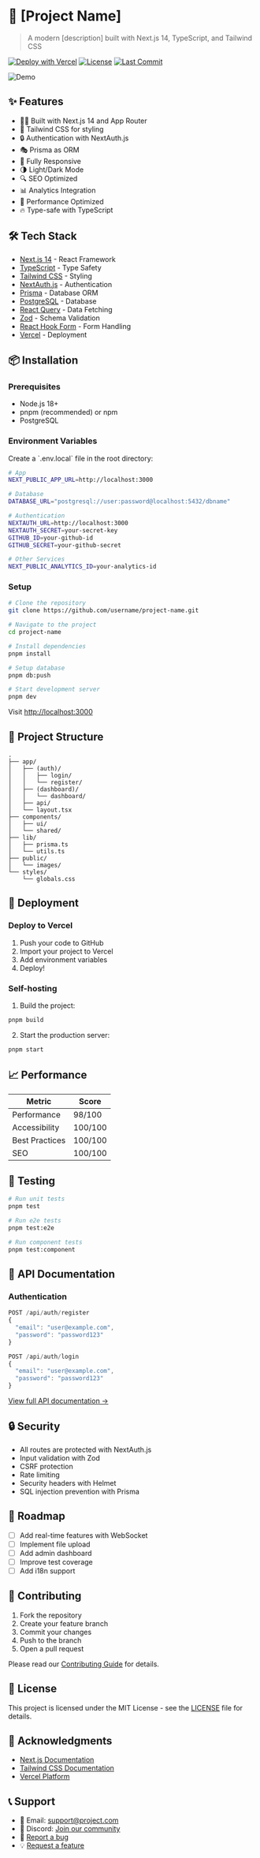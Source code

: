 # 🚀 [Project Name]

> A modern [description] built with Next.js 14, TypeScript, and Tailwind CSS

[![Deploy with Vercel](https://vercel.com/button)](https://vercel.com/new/clone?repository-url=https://github.com/username/project-name)
[![License](https://img.shields.io/github/license/username/project-name)](LICENSE)
[![Last Commit](https://img.shields.io/github/last-commit/username/project-name)](https://github.com/username/project-name/commits/main)

![Demo](demo.png)

## ✨ Features

- 🏃‍♂️ Built with Next.js 14 and App Router
- 💨 Tailwind CSS for styling
- 🔒 Authentication with NextAuth.js
- 🎭 Prisma as ORM
- 📱 Fully Responsive
- 🌗 Light/Dark Mode
- 🔍 SEO Optimized
- 📊 Analytics Integration
- 🚀 Performance Optimized
- 🔥 Type-safe with TypeScript

## 🛠️ Tech Stack

- [Next.js 14](https://nextjs.org/) - React Framework
- [TypeScript](https://www.typescriptlang.org/) - Type Safety
- [Tailwind CSS](https://tailwindcss.com/) - Styling
- [NextAuth.js](https://next-auth.js.org/) - Authentication
- [Prisma](https://www.prisma.io/) - Database ORM
- [PostgreSQL](https://www.postgresql.org/) - Database
- [React Query](https://tanstack.com/query/latest) - Data Fetching
- [Zod](https://zod.dev/) - Schema Validation
- [React Hook Form](https://react-hook-form.com/) - Form Handling
- [Vercel](https://vercel.com/) - Deployment

## 📦 Installation

### Prerequisites

- Node.js 18+
- pnpm (recommended) or npm
- PostgreSQL

### Environment Variables

Create a \`.env.local\` file in the root directory:

```bash
# App
NEXT_PUBLIC_APP_URL=http://localhost:3000

# Database
DATABASE_URL="postgresql://user:password@localhost:5432/dbname"

# Authentication
NEXTAUTH_URL=http://localhost:3000
NEXTAUTH_SECRET=your-secret-key
GITHUB_ID=your-github-id
GITHUB_SECRET=your-github-secret

# Other Services
NEXT_PUBLIC_ANALYTICS_ID=your-analytics-id
```

### Setup

```bash
# Clone the repository
git clone https://github.com/username/project-name.git

# Navigate to the project
cd project-name

# Install dependencies
pnpm install

# Setup database
pnpm db:push

# Start development server
pnpm dev
```

Visit [http://localhost:3000](http://localhost:3000)

## 📁 Project Structure

```
.
├── app/
│   ├── (auth)/
│   │   ├── login/
│   │   └── register/
│   ├── (dashboard)/
│   │   └── dashboard/
│   ├── api/
│   └── layout.tsx
├── components/
│   ├── ui/
│   └── shared/
├── lib/
│   ├── prisma.ts
│   └── utils.ts
├── public/
│   └── images/
└── styles/
    └── globals.css
```

## 🚀 Deployment

### Deploy to Vercel

1. Push your code to GitHub
2. Import your project to Vercel
3. Add environment variables
4. Deploy!

### Self-hosting

1. Build the project:
```bash
pnpm build
```

2. Start the production server:
```bash
pnpm start
```

## 📈 Performance

| Metric | Score |
|--------|-------|
| Performance | 98/100 |
| Accessibility | 100/100 |
| Best Practices | 100/100 |
| SEO | 100/100 |

## 🧪 Testing

```bash
# Run unit tests
pnpm test

# Run e2e tests
pnpm test:e2e

# Run component tests
pnpm test:component
```

## 📝 API Documentation

### Authentication

```typescript
POST /api/auth/register
{
  "email": "user@example.com",
  "password": "password123"
}

POST /api/auth/login
{
  "email": "user@example.com",
  "password": "password123"
}
```

[View full API documentation →](docs/API.md)

## 🔒 Security

- All routes are protected with NextAuth.js
- Input validation with Zod
- CSRF protection
- Rate limiting
- Security headers with Helmet
- SQL injection prevention with Prisma

## 🎯 Roadmap

- [ ] Add real-time features with WebSocket
- [ ] Implement file upload
- [ ] Add admin dashboard
- [ ] Improve test coverage
- [ ] Add i18n support

## 🤝 Contributing

1. Fork the repository
2. Create your feature branch
3. Commit your changes
4. Push to the branch
5. Open a pull request

Please read our [Contributing Guide](CONTRIBUTING.md) for details.

## 📄 License

This project is licensed under the MIT License - see the [LICENSE](LICENSE) file for details.

## 🙏 Acknowledgments

- [Next.js Documentation](https://nextjs.org/docs)
- [Tailwind CSS Documentation](https://tailwindcss.com/docs)
- [Vercel Platform](https://vercel.com)

## 📞 Support

- 📧 Email: support@project.com
- 💬 Discord: [Join our community](https://discord.gg/project)
- 🐛 [Report a bug](https://github.com/username/project-name/issues)
- 💡 [Request a feature](https://github.com/username/project-name/issues) 